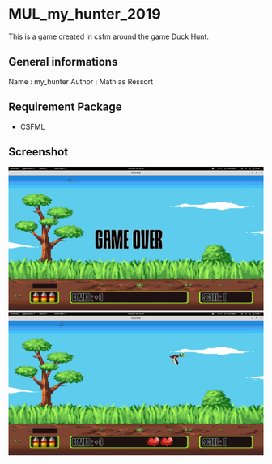  # MUL_my_hunter_2019
This is a game created in csfm around the game Duck Hunt. 

## General informations
Name : my_hunter
Author : Mathias Ressort

## Requirement Package
* CSFML

## Screenshot
![screenshot](https://github.com/Ydos2/MUL_my_hunter_2019/blob/master/Pictures/Screenshot_1.png)
![screenshot](https://github.com/Ydos2/MUL_my_hunter_2019/blob/master/Pictures/Screenshot_2.png)